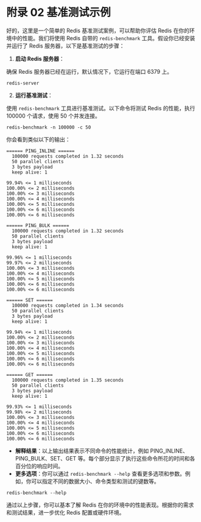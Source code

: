 

# 附录 02 基准测试示例

好的，这里是一个简单的 Redis 基准测试案例，可以帮助你评估 Redis 在你的环境中的性能。我们将使用 Redis 自带的 `redis-benchmark` 工具。假设你已经安装并运行了 Redis 服务器，以下是基准测试的步骤：

1.  **启动 Redis 服务器**：

确保 Redis 服务器已经在运行，默认情况下，它运行在端口 6379 上。 

```shell
redis-server

```
 

2.  **运行基准测试**：

使用 `redis-benchmark` 工具进行基准测试。以下命令将测试 Redis 的性能，执行 100000 个请求，使用 50 个并发连接。 

```shell
redis-benchmark -n 100000 -c 50

```

你会看到类似以下的输出： 

```shell
====== PING_INLINE ======
  100000 requests completed in 1.32 seconds
  50 parallel clients
  3 bytes payload
  keep alive: 1

99.94% <= 1 milliseconds
100.00% <= 2 milliseconds
100.00% <= 3 milliseconds
100.00% <= 4 milliseconds
100.00% <= 5 milliseconds
100.00% <= 6 milliseconds
100.00% <= 6 milliseconds

====== PING_BULK ======
  100000 requests completed in 1.32 seconds
  50 parallel clients
  3 bytes payload
  keep alive: 1

99.96% <= 1 milliseconds
99.97% <= 2 milliseconds
100.00% <= 3 milliseconds
100.00% <= 4 milliseconds
100.00% <= 5 milliseconds
100.00% <= 6 milliseconds
100.00% <= 6 milliseconds

====== SET ======
  100000 requests completed in 1.34 seconds
  50 parallel clients
  3 bytes payload
  keep alive: 1

99.94% <= 1 milliseconds
100.00% <= 2 milliseconds
100.00% <= 3 milliseconds
100.00% <= 4 milliseconds
100.00% <= 5 milliseconds
100.00% <= 6 milliseconds
100.00% <= 6 milliseconds

====== GET ======
  100000 requests completed in 1.35 seconds
  50 parallel clients
  3 bytes payload
  keep alive: 1

99.93% <= 1 milliseconds
99.98% <= 2 milliseconds
100.00% <= 3 milliseconds
100.00% <= 4 milliseconds
100.00% <= 5 milliseconds
100.00% <= 6 milliseconds
100.00% <= 6 milliseconds

```
 

- **解释结果**：以上输出结果表示不同命令的性能统计，例如 PING_INLINE、PING_BULK、SET、GET 等。每个部分显示了执行这些命令所花的时间和各百分位的响应时间。 
- **更多选项**：你可以通过 `redis-benchmark --help` 查看更多选项和参数。例如，你可以指定不同的数据大小、命令类型和测试的键数等。 

```shell
redis-benchmark --help

```
 

通过以上步骤，你可以基本了解 Redis 在你的环境中的性能表现。根据你的需求和测试结果，进一步优化 Redis 配置或硬件环境。

